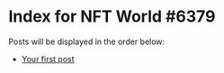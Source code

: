 # Index for NFT World #6379
Posts will be displayed in the order below:

- [Your first post](./001-first.md)

